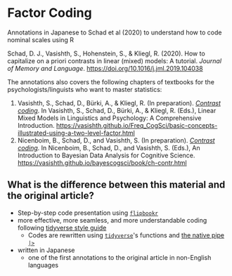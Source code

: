 # Factor Coding

Annotations in Japanese to Schad et al (2020) to understand how to code nominal scales using R

Schad, D. J., Vasishth, S., Hohenstein, S., & Kliegl, R. (2020). How to capitalize on a priori contrasts in linear (mixed) models: A tutorial. *Journal of Memory and Language*. https://doi.org/10.1016/j.jml.2019.104038

The annotations also covers the following chapters of textbooks for the psychologists/linguists who want to master statistics:

1. Vasishth, S., Schad, D., Bürki, A., & Kliegl, R. (In preparation). [*Contrast coding*](https://vasishth.github.io/Freq_CogSci/basic-concepts-illustrated-using-a-two-level-factor.html). In Vasishth, S., Schad, D., Bürki, A., & Kliegl, R. (Eds.), Linear Mixed Models in Linguistics and Psychology: A Comprehensive Introduction. https://vasishth.github.io/Freq_CogSci/basic-concepts-illustrated-using-a-two-level-factor.html
2. Nicenboim, B., Schad, D., and Vasishth, S. (In preparation). [*Contrast coding*](https://vasishth.github.io/bayescogsci/book/ch-contr.html). In Nicenboim, B., Schad, D., and Vasishth, S. (Eds.), An Introduction to Bayesian Data Analysis for Cognitive Science. https://vasishth.github.io/bayescogsci/book/ch-contr.html

## What is the difference between this material and the original article?

- Step-by-step code presentation using [`flipbookr`](https://cran.r-project.org/web/packages/flipbookr/index.html)
- more effective, more seamless, and more understandable coding following [tidyverse style guide](https://style.tidyverse.org/)
  - Codes are rewritten using [`tidyverse`](https://www.tidyverse.org/)'s functions and [the native pipe `|>`](https://stat.ethz.ch/pipermail/r-announce/2021/000670.html#:~:text=the%20new%20native%20pipe%20operator%20%22%7C%3E%22)
- written in Japanese
  - one of the first annotations to the original article in non-English languages
